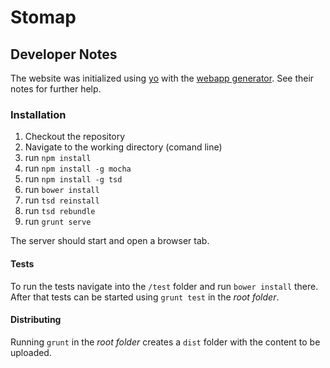 # Stomap

## Developer Notes
The website was initialized using [yo](http://yeoman.io/) with the [webapp generator](https://github.com/yeoman/generator-webapp). See their notes for further help.

### Installation
1. Checkout the repository
1. Navigate to the working directory (comand line)
  1. run `npm install`
  1. run `npm install -g mocha`
  1. run `npm install -g tsd`
  1. run `bower install`
  1. run `tsd reinstall`
  1. run `tsd rebundle`
  1. run `grunt serve`

The server should start and open a browser tab.

#### Tests
To run the tests navigate into the `/test` folder and run `bower install` there.
After that tests can be started using `grunt test` in the *root folder*.

#### Distributing
Running `grunt` in the *root folder* creates a `dist` folder with the content to be uploaded.
